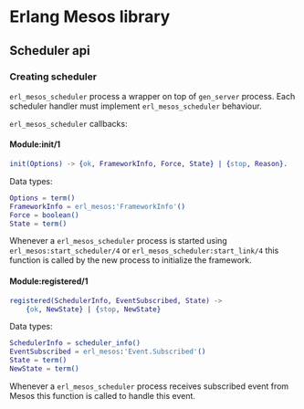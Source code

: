 # Erlang Mesos library

## Scheduler api

### Creating scheduler

`erl_mesos_scheduler` process a wrapper on top of `gen_server` process.
Each scheduler handler must implement `erl_mesos_scheduler` behaviour.

`erl_mesos_scheduler` callbacks:

#### Module:init/1

```erlang
init(Options) -> {ok, FrameworkInfo, Force, State} | {stop, Reason}.
```

Data types:

```erlang
Options = term()
FrameworkInfo = erl_mesos:'FrameworkInfo'()
Force = boolean()
State = term()
```

Whenever a `erl_mesos_scheduler` process is started using 
`erl_mesos:start_scheduler/4` or `erl_mesos_scheduler:start_link/4` 
this function is called by the new process to initialize the framework.

#### Module:registered/1

```erlang
registered(SchedulerInfo, EventSubscribed, State) ->
    {ok, NewState} | {stop, NewState}
```

Data types:

```erlang
SchedulerInfo = scheduler_info()
EventSubscribed = erl_mesos:'Event.Subscribed'()
State = term()
NewState = term()
```

Whenever a `erl_mesos_scheduler` process receives subscribed event from
Mesos this function is called to handle this event.

